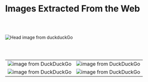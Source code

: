 

# Images Extracted From the Web  
  
<br></br>

![Head image from duckduckGo](https://ukrainetrek.com/images/flag/chernigov-oblast-flag.gif)
  
<br></br>

|                                   |                                   |
|-----------------------------------|-----------------------------------|
|  ![image from DuckDuckGo](https://lifesong.org/site/wp-content/uploads/2018/05/header-image-2-1.jpg)    | ![image from DuckDuckGo](https://ukrainetrek.com/blog/wp-content/uploads/2011/09/summer-in-ukraine-wallpaper-9.jpg)       |
| ![image from DuckDuckGo](http://www.loveme.com/images/p181016-1.jpg)     |  ![image from DuckDuckGo](https://iri.org.ua/sites/default/files/case_study/images/1_2.jpg)     |

<br></br>


    